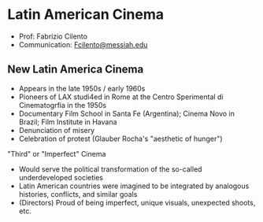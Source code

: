 # Latin American Cinema
- Prof: Fabrizio Cilento
- Communication: [Fcilento@messiah.edu](mailto:Fcilento@messiah.edu)

## New Latin America Cinema
- Appears in the late 1950s / early 1960s
- Pioneers of LAX studi4ed in Rome at the Centro Sperimental di Cinematogrfia in the 1950s
- Documentary Film School in Santa Fe (Argentina); Cinema Novo in Brazil; Film Institute in Havana
- Denunciation of misery
- Celebration of protest (Glauber Rocha's "aesthetic of hunger")

"Third" or "Imperfect" Cinema
- Would serve the  political transformation of the so-called underdeveloped societies
- Latin American countries were imagined to be integrated by analogous histories, conflicts, and similar goals
- (Directors) Proud of being imperfect, unique visuals, unexpected shoots, etc.